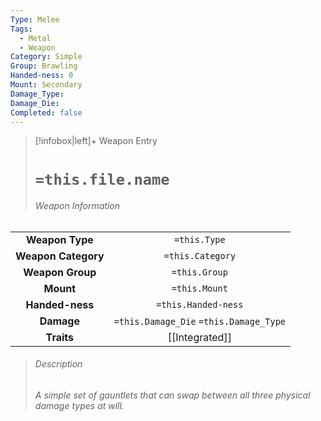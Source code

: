 ```yaml
---
Type: Melee
Tags:
  - Metal
  - Weapon
Category: Simple
Group: Brawling
Handed-ness: 0
Mount: Secondary
Damage_Type: 
Damage_Die: 
Completed: false
---
```

> [!infobox|left]+ Weapon Entry
> # `=this.file.name`
> ###### Weapon Information
|                     |                                        |
|:-------------------:|:--------------------------------------:|
|   **Weapon Type**   |              `=this.Type`              |
| **Weapon Category** |            `=this.Category`            |
|  **Weapon Group**   |             `=this.Group`              |
|      **Mount**      |             `=this.Mount`              |
|   **Handed-ness**   |          `=this.Handed-ness`           |
|     **Damage**      | `=this.Damage_Die` `=this.Damage_Type` |
|     **Traits**      |   [[Integrated]]                                     |
> ###### *Description*
> *A simple set of gauntlets that can swap between all three physical damage types at will.*
